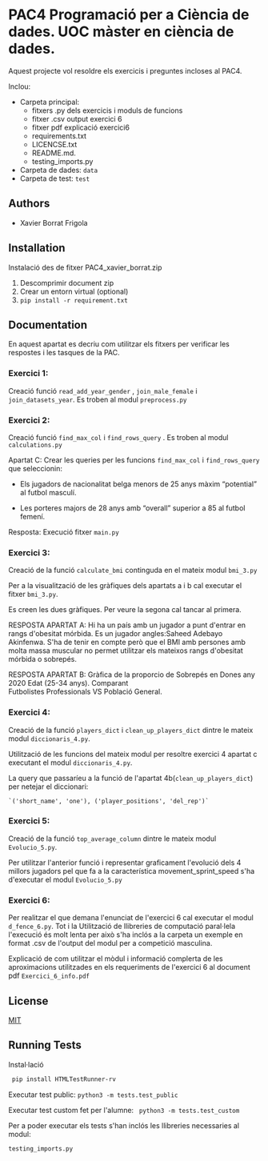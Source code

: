 
# PAC4 Programació per a Ciència de dades. UOC màster en ciència de dades.

Aquest projecte vol resoldre els exercicis i preguntes incloses al PAC4.

Inclou:
- Carpeta principal: 
    - fitxers .py dels exercicis i moduls de funcions
    - fitxer .csv output exercici 6
    - fitxer pdf explicació exercici6 
    - requirements.txt
    - LICENCSE.txt 
    - README.md.
    - testing_imports.py
- Carpeta de dades: `data`
- Carpeta de test: `test`


## Authors

- Xavier Borrat Frigola


## Installation

Instalació des de fitxer PAC4_xavier_borrat.zip

1. Descomprimir document zip
2. Crear un entorn virtual (optional)
3. `pip install -r requirement.txt`





    
## Documentation

En aquest apartat es decriu com utilitzar els fitxers per verificar les respostes i les tasques de la PAC.

### Exercici 1:

Creació funció `read_add_year_gender` , `join_male_female` i  `join_datasets_year`. Es troben al modul `preprocess.py` 

### Exercici 2:
Creació funció `find_max_col` i  `find_rows_query` . Es troben al modul `calculations.py`

Apartat C:
Crear les queries per les funcions `find_max_col` i  `find_rows_query` que seleccionin:
- Els jugadors de nacionalitat belga menors de 25 anys màxim “potential” al futbol masculí.

- Les porteres majors de 28 anys amb “overall” superior a 85 al futbol femení.

Resposta: Execució fitxer `main.py` 

### Exercici 3:
Creació de la funció  `calculate_bmi` continguda en el mateix modul `bmi_3.py`

Per a la visualització de les gràfiques dels apartats a i b cal executar el fitxer `bmi_3.py`.

Es creen les dues gràfiques. Per veure la segona cal tancar al primera. 

RESPOSTA APARTAT A: Hi ha un país amb un jugador a punt d'entrar en rangs d'obesitat mórbida. 
Es un jugador angles:Saheed Adebayo Akinfenwa. S'ha de tenir en compte però que el BMI amb persones 
amb molta massa muscular no permet utilitzar els mateixos rangs d'obesitat mórbida o sobrepés.

RESPOSTA APARTAT B: Gràfica de la proporcio de Sobrepés en Dones any 2020  Edat (25-34 anys). Comparant  
Futbolistes Professionals VS Població General.


### Exercici 4:
 Creació de la funció `players_dict` i `clean_up_players_dict` dintre le mateix modul `diccionaris_4.py`.

 Utilització de les funcions del mateix modul per resoltre exercici 4 apartat c executant el modul `diccionaris_4.py`.

La query que passaríeu a la funció de l'apartat 4b(`clean_up_players_dict`) per netejar el diccionari:

    `('short_name', 'one'), ('player_positions', 'del_rep')`


### Exercici 5:
Creació de la funció `top_average_column`  dintre le mateix modul `Evolucio_5.py`.

Per utilitzar l'anterior funció i representar graficament l'evolució dels 4 millors jugadors pel que fa a la 
característica movement_sprint_speed s'ha d'executar el modul `Evolucio_5.py`


### Exercici 6:

Per realitzar el que demana l'enunciat de l'exercici 6 cal executar el modul `d_fence_6.py`. Tot i la Utilització de 
llibreries de computació paral·lela l'execució és molt lenta per això s'ha inclós a la carpeta un exemple en 
format .csv de l'output del modul per a competició masculina. 


Explicació de com utilitzar el mòdul i informació complerta de les aproximacions utilitzades
en els requeriments de l'exercici 6 al document pdf `Exercici_6_info.pdf`
## License

[MIT](https://choosealicense.com/licenses/mit/)


## Running Tests

Instal·lació

```bash
 pip install HTMLTestRunner-rv

```
Executar test public:
`python3 -m tests.test_public`

Executar test custom fet per l'alumne:
` python3 -m tests.test_custom`

Per a poder executar els tests s'han inclós les llibreries necessaries al modul:

`testing_imports.py`
